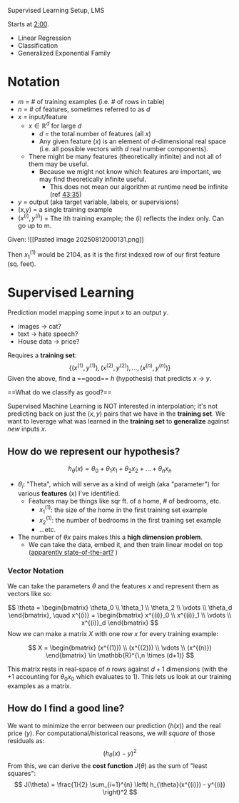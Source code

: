 Supervised Learning Setup, LMS

Starts at [2:00](https://youtu.be/gqKaVgQxEJ0?list=PLoROMvodv4rNyWOpJg_Yh4NSqI4Z4vOYy&t=120).

* Linear Regression
* Classification
* Generalized Exponential Family
# Notation

* $m$ = # of training examples (i.e. # of rows in table)
* $n$ = # of features, sometimes referred to as $d$
* $x$ = input/feature
	* $x \in \mathbb{R}^d$  for large $d$
		* $d$ = the total number of features (all $x$)
		* Any given feature ($x$) is an element of $d$-dimensional real space (i.e. all possible vectors with $d$ real number components).
	* There might be many features (theoretically infinite) and not all of them may be useful.
		* Because we might not know which features are important, we may find theoretically infinite useful.
			* This does not mean our algorithm at runtime need be infinite (ref [43:35](https://youtu.be/Bl4Feh_Mjvo?list=PLoROMvodv4rNyWOpJg_Yh4NSqI4Z4vOYy&t=2615))
* $y$ = output (aka target variable, labels, or supervisions)
* (x,y) = a single training example
* $(x^{(i)}, y^{(i)})$ = The ith training example; the (i) reflects the index only. Can go up to m.

Given:
![[Pasted image 20250812000131.png]]

Then $x_1^{(1)}$ would be 2104, as it is the first indexed row of our first feature (sq. feet).
# Supervised Learning

Prediction model mapping some input $x$ to an output $y$.
* images -> cat?
* text -> hate speech?
* House data -> price?

Requires a **training set**: 
$$\{(x^{(1)}, y^{(1)}),(x^{(2)}, y^{(2)}),...,(x^{(n)}, y^{(n)})\}$$
Given the above, find a ==good== $h$ (hypothesis) that predicts $x$ -> $y$.

==What do we classify as good?==

Supervised Machine Learning is NOT interested in interpolation; it's not predicting back on just the ${(x,y)}$ pairs that we have in the **training set**. We want to leverage what was learned in the **training set** to **generalize** against *new* inputs $x$.

## How do we represent our hypothesis?
$$h_\theta(x) = \theta_0 + \theta_1 x_1 + \theta_2 x_2 + ... + \theta_n x_n$$
* $\theta_i$: "Theta", which will serve as a kind of weigh (aka "parameter") for various **features** ($x$) I've identified.
	* Features may be things like sqr ft. of a home, # of bedrooms, etc.
		* $x_1^{(1)}$: the size of the home in the first training set example
		* $x_2^{(1)}$: the number of bedrooms in the first training set example
		* ...etc.
* The number of $\theta x$ pairs makes this a **high dimension problem**.
	* We can take the data, embed it, and then train linear model on top ([apparently state-of-the-art?](https://youtu.be/gqKaVgQxEJ0?list=PLoROMvodv4rNyWOpJg_Yh4NSqI4Z4vOYy&t=1299) )

### Vector Notation
We can take the parameters $\theta$ and the features $x$ and represent them as vectors like so:

$$
\theta = 
\begin{bmatrix}
\theta_0 \\
\theta_1 \\
\theta_2 \\
\vdots \\
\theta_d
\end{bmatrix},
\quad
x^{(i)} =
\begin{bmatrix}
x^{(i)}_0 \\
x^{(i)}_1 \\
\vdots \\
x^{(i)}_d
\end{bmatrix}
$$
Now we can make a matrix $X$ with one row $x$ for every training example:

$$
X =
\begin{bmatrix}
(x^{(1)}) \\
(x^{(2)}) \\
\vdots \\
(x^{(n)})
\end{bmatrix}
\in \mathbb{R}^{\,n \times (d+1)}
$$

This matrix rests in real-space of $n$ rows against $d + 1$ dimensions (with the +1 accounting for $\theta_0x_0$ which evaluates to 1). This lets us look at our training examples as a matrix.

## How do I find a good line?
We want to minimize the error between our prediction ($h(x)$) and the real price ($y$). For computational/historical reasons, we will *square* of those residuals as:
$$(h_\theta(x) - y)^2$$
From this, we can derive the **cost function** $J(\theta)$ as the sum of "least squares":
$$
J(\theta) = \frac{1}{2} \sum_{i=1}^{n} \left( h_{\theta}(x^{(i)}) - y^{(i)} \right)^2
$$
